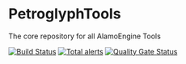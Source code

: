# PetroglyphTools
The core repository for all AlamoEngine Tools

[![Build Status](https://travis-ci.com/AlamoEngine-Tools/PetroglyphTools.svg?branch=master)](https://travis-ci.com/AlamoEngine-Tools/PetroglyphTools)
[![Total alerts](https://img.shields.io/lgtm/alerts/g/AlamoEngine-Tools/PetroglyphTools.svg?logo=lgtm&logoWidth=18)](https://lgtm.com/projects/g/AlamoEngine-Tools/PetroglyphTools/alerts/)
[![Quality Gate Status](https://sonarcloud.io/api/project_badges/measure?project=AlamoEngine-Tools_PetroglyphTools&metric=alert_status)](https://sonarcloud.io/dashboard?id=AlamoEngine-Tools_PetroglyphTools)
